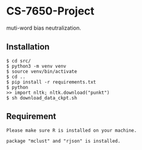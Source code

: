 # CS-7650-Project
muti-word bias neutralization.

## Installation

```
$ cd src/
$ python3 -m venv venv
$ source venv/bin/activate
$ cd ..
$ pip install -r requirements.txt
$ python
>> import nltk; nltk.download("punkt")
$ sh download_data_ckpt.sh
```

## Requirement
```
Please make sure R is installed on your machine.

package "mclust" and "rjson" is installed.
```